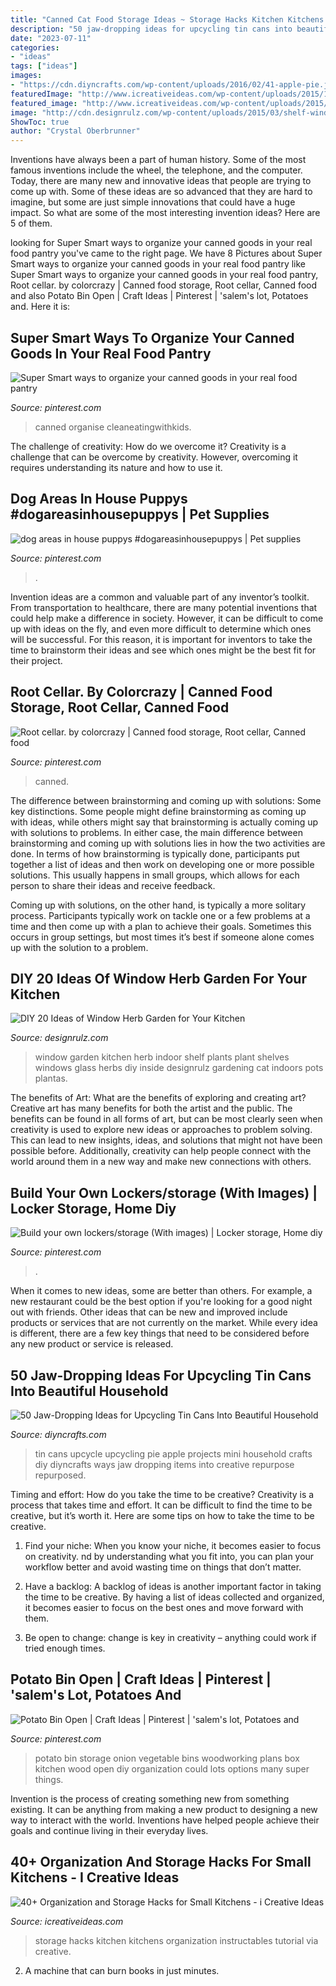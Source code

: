 ```yaml
---
title: "Canned Cat Food Storage Ideas ~ Storage Hacks Kitchen Kitchens Organization Instructables Tutorial Via Creative"
description: "50 jaw-dropping ideas for upcycling tin cans into beautiful household"
date: "2023-07-11"
categories:
- "ideas"
tags: ["ideas"]
images:
- "https://cdn.diyncrafts.com/wp-content/uploads/2016/02/41-apple-pie.jpg"
featuredImage: "http://www.icreativeideas.com/wp-content/uploads/2015/11/kitchenhack9.jpg"
featured_image: "http://www.icreativeideas.com/wp-content/uploads/2015/11/kitchenhack9.jpg"
image: "http://cdn.designrulz.com/wp-content/uploads/2015/03/shelf-window_designrulz-3.jpg"
ShowToc: true
author: "Crystal Oberbrunner"
---
```



Inventions have always been a part of human history. Some of the most famous inventions include the wheel, the telephone, and the computer. Today, there are many new and innovative ideas that people are trying to come up with. Some of these ideas are so advanced that they are hard to imagine, but some are just simple innovations that could have a huge impact. So what are some of the most interesting invention ideas? Here are 5 of them.

	

		
looking for Super Smart ways to organize your canned goods in your real food pantry you've came to the right page. We have 8 Pictures about Super Smart ways to organize your canned goods in your real food pantry like Super Smart ways to organize your canned goods in your real food pantry, Root cellar. by colorcrazy | Canned food storage, Root cellar, Canned food and also Potato Bin Open | Craft Ideas | Pinterest | &#039;salem&#039;s lot, Potatoes and. Here it is:
		
    
## Super Smart Ways To Organize Your Canned Goods In Your Real Food Pantry

<img loading=lazy src="https://i.pinimg.com/736x/67/9c/bd/679cbde5febfbd53c0d9206cdb140617.jpg" onerror="this.onerror=null;this.src='https://tse1.mm.bing.net/th?id=OIP.M9R7M8f--CNYn03u3mXxGAHaPb&amp;pid=15.1';" alt="Super Smart ways to organize your canned goods in your real food pantry">

_Source: pinterest.com_

>canned organise cleaneatingwithkids. 

	

The challenge of creativity: How do we overcome it?
Creativity is a challenge that can be overcome by creativity. However, overcoming it requires understanding its nature and how to use it.

    
## Dog Areas In House Puppys #dogareasinhousepuppys | Pet Supplies

<img loading=lazy src="https://i.pinimg.com/originals/d2/7c/b7/d27cb7865b9f489b91b082fdabde2591.jpg" onerror="this.onerror=null;this.src='https://tse4.mm.bing.net/th?id=OIP.MCunf8YyfsyoPFaDhFEXCQAAAA&amp;pid=15.1';" alt="dog areas in house puppys #dogareasinhousepuppys | Pet supplies">

_Source: pinterest.com_

>. 

	

Invention ideas are a common and valuable part of any inventor’s toolkit. From transportation to healthcare, there are many potential inventions that could help make a difference in society. However, it can be difficult to come up with ideas on the fly, and even more difficult to determine which ones will be successful. For this reason, it is important for inventors to take the time to brainstorm their ideas and see which ones might be the best fit for their project.

    
## Root Cellar. By Colorcrazy | Canned Food Storage, Root Cellar, Canned Food

<img loading=lazy src="https://i.pinimg.com/736x/fb/25/f5/fb25f5cc530557a429ba83346bc6eda1--basement-storage-basement-ideas.jpg" onerror="this.onerror=null;this.src='https://tse3.mm.bing.net/th?id=OIP.xPbbZqmjuD6nYxPN8h2g7gHaJ5&amp;pid=15.1';" alt="Root cellar. by colorcrazy | Canned food storage, Root cellar, Canned food">

_Source: pinterest.com_

>canned. 

	

The difference between brainstorming and coming up with solutions: Some key distinctions.
Some people might define brainstorming as coming up with ideas, while others might say that brainstorming is actually coming up with solutions to problems. In either case, the main difference between brainstorming and coming up with solutions lies in how the two activities are done.
In terms of how brainstorming is typically done, participants put together a list of ideas and then work on developing one or more possible solutions. This usually happens in small groups, which allows for each person to share their ideas and receive feedback.

Coming up with solutions, on the other hand, is typically a more solitary process. Participants typically work on tackle one or a few problems at a time and then come up with a plan to achieve their goals. Sometimes this occurs in group settings, but most times it’s best if someone alone comes up with the solution to a problem.

    
## DIY 20 Ideas Of Window Herb Garden For Your Kitchen

<img loading=lazy src="http://cdn.designrulz.com/wp-content/uploads/2015/03/shelf-window_designrulz-3.jpg" onerror="this.onerror=null;this.src='https://tse3.mm.bing.net/th?id=OIP.7pyzYBWydqqpOnDl32Ie6gHaLJ&amp;pid=15.1';" alt="DIY 20 Ideas of Window Herb Garden for Your Kitchen">

_Source: designrulz.com_

>window garden kitchen herb indoor shelf plants plant shelves windows glass herbs diy inside designrulz gardening cat indoors pots plantas. 

	

The benefits of Art: What are the benefits of exploring and creating art?
Creative art has many benefits for both the artist and the public. The benefits can be found in all forms of art, but can be most clearly seen when creativity is used to explore new ideas or approaches to problem solving. This can lead to new insights, ideas, and solutions that might not have been possible before. Additionally, creativity can help people connect with the world around them in a new way and make new connections with others.

    
## Build Your Own Lockers/storage (With Images) | Locker Storage, Home Diy

<img loading=lazy src="https://i.pinimg.com/originals/c1/bd/48/c1bd481d1d9dfa006819d83c97d5ad81.jpg" onerror="this.onerror=null;this.src='https://tse1.mm.bing.net/th?id=OIP.mCcaLFQFZJZQwXoMsk1D1wHaJ4&amp;pid=15.1';" alt="Build your own lockers/storage (With images) | Locker storage, Home diy">

_Source: pinterest.com_

>. 

	

When it comes to new ideas, some are better than others. For example, a new restaurant could be the best option if you're looking for a good night out with friends. Other ideas that can be new and improved include products or services that are not currently on the market. While every idea is different, there are a few key things that need to be considered before any new product or service is released.

    
## 50 Jaw-Dropping Ideas For Upcycling Tin Cans Into Beautiful Household

<img loading=lazy src="https://cdn.diyncrafts.com/wp-content/uploads/2016/02/41-apple-pie.jpg" onerror="this.onerror=null;this.src='https://tse2.mm.bing.net/th?id=OIP.lLk1qnK6ZV9VIMRRv63lrwHaMo&amp;pid=15.1';" alt="50 Jaw-Dropping Ideas for Upcycling Tin Cans Into Beautiful Household">

_Source: diyncrafts.com_

>tin cans upcycle upcycling pie apple projects mini household crafts diy diyncrafts ways jaw dropping items into creative repurpose repurposed. 

	

Timing and effort: How do you take the time to be creative?
Creativity is a process that takes time and effort. It can be difficult to find the time to be creative, but it’s worth it. Here are some tips on how to take the time to be creative.
1. Find your niche: When you know your niche, it becomes easier to focus on creativity. nd by understanding what you fit into, you can plan your workflow better and avoid wasting time on things that don’t matter.

2. Have a backlog: A backlog of ideas is another important factor in taking the time to be creative. By having a list of ideas collected and organized, it becomes easier to focus on the best ones and move forward with them.

3. Be open to change: change is key in creativity – anything could work if tried enough times.

    
## Potato Bin Open | Craft Ideas | Pinterest | &#039;salem&#039;s Lot, Potatoes And

<img loading=lazy src="https://s-media-cache-ak0.pinimg.com/736x/7b/75/3d/7b753dee51d0ffb797d2c24691193bcf.jpg" onerror="this.onerror=null;this.src='https://tse2.mm.bing.net/th?id=OIP.teI11vzDJ3I8qsiYeD32LgHaLK&amp;pid=15.1';" alt="Potato Bin Open | Craft Ideas | Pinterest | &#039;salem&#039;s lot, Potatoes and">

_Source: pinterest.com_

>potato bin storage onion vegetable bins woodworking plans box kitchen wood open diy organization could lots options many super things. 

	

Invention is the process of creating something new from something existing. It can be anything from making a new product to designing a new way to interact with the world. Inventions have helped people achieve their goals and continue living in their everyday lives.

    
## 40+ Organization And Storage Hacks For Small Kitchens - I Creative Ideas

<img loading=lazy src="http://www.icreativeideas.com/wp-content/uploads/2015/11/kitchenhack9.jpg" onerror="this.onerror=null;this.src='https://tse4.mm.bing.net/th?id=OIP.Qe0HCtWf_BD9t9QIYiLWmgHaJ4&amp;pid=15.1';" alt="40+ Organization and Storage Hacks for Small Kitchens - i Creative Ideas">

_Source: icreativeideas.com_

>storage hacks kitchen kitchens organization instructables tutorial via creative. 

	

2. A machine that can burn books in just minutes.

